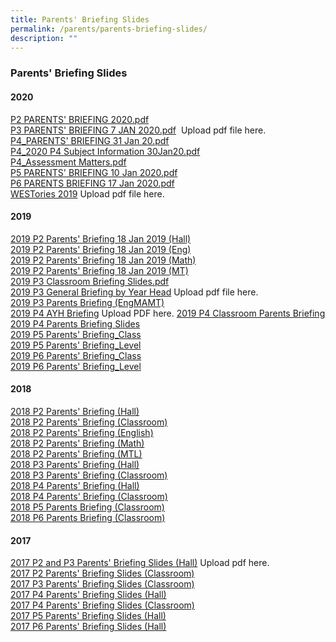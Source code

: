 ```yaml
---
title: Parents' Briefing Slides
permalink: /parents/parents-briefing-slides/
description: ""
---
```

### Parents' Briefing Slides

#### 2020

[P2 PARENTS' BRIEFING 2020.pdf](/files/pbs1.pdf)   <Br>
[P3 PARENTS' BRIEFING 7 JAN 2020.pdf](https://xingnanpri-moe-edu-sg-admin.cwp.sg/qql/slot/u224/Parents%20Corner/2020/P3%20PARENTS%20BRIEFING%207%20JAN%202020.pdf)   Upload pdf file here. <br>
[P4\_PARENTS' BRIEFING 31 Jan 20.pdf](/files/pbs2.pdf) <br>
[P4\_2020 P4 Subject Information 30Jan20.pdf](/files/pbs3.pdf) <br>
[P4\_Assessment Matters.pdf](/files/pbs4.pdf) <br>
[P5 PARENTS' BRIEFING 10 Jan 2020.pdf](/files/pbs5.pdf)  <br>
[P6 PARENTS BRIEFING 17 Jan 2020.pdf](/files/pbs6.pdf)  <br>
[WESTories 2019](https://xingnanpri-moe-edu-sg-admin.cwp.sg/qql/slot/u224/Parents%20Corner/p5/2020/WESTories%202019%20-%20300ppi%20(2).pdf) Upload pdf file here. 

#### 2019

[2019 P2 Parents' Briefing 18 Jan 2019 (Hall)](/files/pbs7.pdf) <br>
[2019 P2 Parents' Briefing 18 Jan 2019 (Eng)](/files/pbs8.pdf) <br>
[2019 P2 Parents' Briefing 18 Jan 2019 (Math)](/files/pbs9.pdf) <br>
[2019 P2 Parents' Briefing 18 Jan 2019 (MT)](/files/pbs10.pdf) <br>
[2019 P3 Classroom Briefing Slides.pdf](/files/pbs11.pdf)  <br>
[2019 P3 General Briefing by Year Head](https://xingnanpri.moe.edu.sg/qql/slot/u224/Parents%20Corner/p3/2019/2019%20P3%20General%20Briefing%20by%20Year%20Head.pdf) Upload pdf file here. <br>
[2019 P3 Parents Briefing (EngMAMT)](/files/pbs13.pdf) <br>
[2019 P4 AYH Briefing](https://xingnanpri-moe-edu-sg-admin.cwp.sg/qql/slot/u224/Parents%20Corner/p4/2019/2019%20P4%20AYH%20Briefing.pdf)  Upload PDF here.
[2019 P4 Classroom Parents Briefing](/files/pbs14.pdf) <br>
[2019 P4 Parents Briefing Slides](/files/pbs15.pdf) <br>
[2019 P5 Parents' Briefing\_Class](/files/pbs16.pdf) <br>
[2019 P5 Parents' Briefing\_Level](/files/pbs17.pdf) <br>
[2019 P6 Parents' Briefing\_Class](/files/pbs18.pdf) <br>
[2019 P6 Parents' Briefing\_Level](/files/pbs19.pdf) <br>

#### 2018

[2018 P2 Parents' Briefing (Hall)](/files/pbs20.pdf) <br> 
[2018 P2 Parents' Briefing (Classroom)](/files/pbs21.pdf) <br>
[2018 P2 Parents' Briefing (English)](/files/pbs22.pdf) <br>
[2018 P2 Parents' Briefing (Math)](/files/pbs23.pdf) <br>
[2018 P2 Parents' Briefing (MTL)](/files/pbs24.pdf) <br>
[2018 P3 Parents' Briefing (Hall)](/files/pbs25.pdf) <br>
[2018 P3 Parents' Briefing (Classroom)](/files/pbs26.pdf) <br>
[2018 P4 Parents' Briefing (Hall)](/files/pbs27.pdf) <br>
[2018 P4 Parents' Briefing (Classroom)](/files/pbs28.pdf) <br> 
[2018 P5 Parents Briefing (Classroom)](/files/pbs29.pdf) <br>
[2018 P6 Parents Briefing (Classroom)](/files/pbs30.pdf) <br>

#### 2017

[2017 P2 and P3 Parents' Briefing Slides (Hall)](https://xingnanpri-moe-edu-sg-admin.cwp.sg/qql/slot/u224/Partnership/Parents/P2%20P3%20PB%20Hall%202017.pdf)  Upload pdf here. <br>
[2017 P2 Parents' Briefing Slides (Classroom)](/files/pbs31.pdf) <br>
[2017 P3 Parents' Briefing Slides (Classroom)](/files/pbs32.pdf) <br>
[2017 P4 Parents' Briefing Slides (Hall)](/files/pbs33.pdf) <br>
[2017 P4 Parents' Briefing Slides (Classroom)](/files/pbs34.pdf) <br>
[2017 P5 Parents' Briefing Slides (Hall)](/files/pbs35.pdf) <br>
[2017 P6 Parents' Briefing Slides (Hall)](/files/pbs36.pdf) <br>